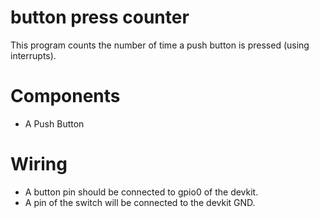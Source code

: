 # button press counter

This program counts the number of time a push button is pressed (using interrupts).

# Components
- A Push Button

# Wiring
- A button pin should be connected to gpio0 of the devkit. 
- A pin of the switch will be connected to the devkit GND.